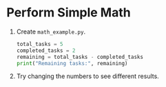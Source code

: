 # Perform Simple Math

1. Create `math_example.py`.
   ```python
   total_tasks = 5
   completed_tasks = 2
   remaining = total_tasks - completed_tasks
   print("Remaining tasks:", remaining)
   ```
2. Try changing the numbers to see different results.
